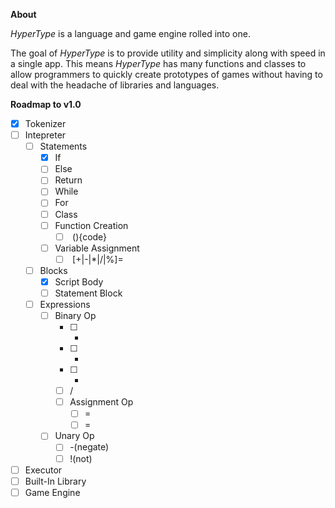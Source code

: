 **About**

*HyperType* is a language and game engine rolled into one. 

The goal of *HyperType* is to provide utility and simplicity along with speed in a single app.
This means *HyperType* has many functions and classes to allow programmers to quickly create prototypes of games without having to deal with the headache of libraries and languages.

**Roadmap to v1.0**
- [x] Tokenizer
- [ ] Intepreter
  - [ ] Statements
    - [x] If
    - [ ] Else
    - [ ] Return
    - [ ] While
    - [ ] For
    - [ ] Class
    - [ ] Function Creation
      - [ ] <type> <name>(<args>){code}
    - [ ] Variable Assignment
      - [ ] <name> \[+|-|*|/|%]= <expr>
  - [ ] Blocks
    - [x] Script Body
    - [ ] Statement Block
  - [ ] Expressions
    - [ ] Binary Op
      - [ ] +
      - [ ] -
      - [ ] *
      - [ ] /
      - [ ] Assignment Op
        - [ ] =
        - [ ] <op>=
    - [ ] Unary Op
      - [ ] -(negate)
      - [ ] !(not)
- [ ] Executor
- [ ] Built-In Library
- [ ] Game Engine
